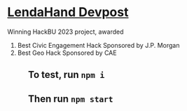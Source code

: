 # [LendaHand Devpost](https://devpost.com/software/lendahand-oq1snb)
Winning HackBU 2023 project, awarded 
<ol>
  <li>Best Civic Engagement Hack Sponsored by J.P. Morgan</li>
  <li>Best Geo Hack Sponsored by CAE</li>
<ol>

##  To test, run ```npm i```
## Then run ```npm start```
